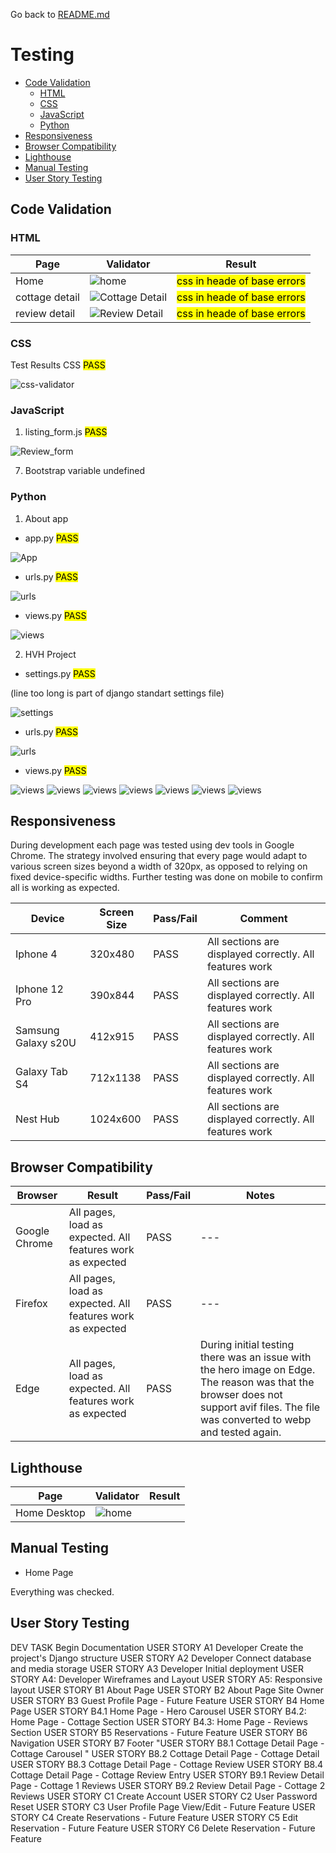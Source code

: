 Go back to [README.md](/README.md)

# Testing
- [Code Validation](#code-validation)
    - [HTML](#html)
    - [CSS](#css)
    - [JavaScript](#JavaScript)
    - [Python](#python)
- [Responsiveness](#Responsiveness)
- [Browser Compatibility](#browser-compatibility)
- [Lighthouse](#Lighthouse)
- [Manual Testing](#manual-testing)
- [User Story Testing](#user-story-testing)

## Code Validation
### HTML
|Page|Validator|Result|
| --- | --- | --- |
| Home |![home](/static/images/readme/validator/html/html%20validator%20index%20html.jpg) | <mark>css in heade of base errors<mark> |
| cottage detail |![Cottage Detail](/static/images/readme/validator/html/html%20validator%20cottage%20detail%20html.jpg) | <mark>css in heade of base errors<mark> |
| review detail |![Review Detail](/static/images/readme/validator/html/html%20validator%20review%20detail%20html.jpg) | <mark>css in heade of base errors<mark> |


### CSS
Test Results CSS  <mark>PASS<mark> 

![css-validator](/static/images/readme/validator/css/css%20validator.jpg)

### JavaScript
1. listing_form.js <mark>PASS<mark> 

![Review_form](/static/images/readme/validator/js/js%20validator.jpg)

7. Bootstrap variable undefined

### Python
1. About app
- app.py <mark>PASS<mark>

![App](/static/images/readme/validator/python/Screenshot%202025-06-13%20at%204.36.18%20PM.png)

- urls.py <mark>PASS<mark>

![urls](/static/images/readme/validator/python/Screenshot%202025-06-13%20at%204.36.56%20PM.png)

- views.py <mark>PASS<mark>

![views](/static/images/readme/validator/python/Screenshot%202025-06-13%20at%204.38.11%20PM.png)

2. HVH Project
- settings.py <mark>PASS<mark> 

(line too long is part of django standart settings file)

![settings](/static/images/readme/validator/python/Screenshot%202025-06-13%20at%204.47.12%20PM.png)

- urls.py <mark>PASS<mark>

![urls](/static/images/readme/validator/python/Screenshot%202025-06-13%20at%204.39.02%20PM.png)

- views.py <mark>PASS<mark>

![views](/static/images/readme/validator/python/Screenshot%202025-06-13%20at%204.43.21%20PM.png)
![views](/static/images/readme/validator/python/Screenshot%202025-06-13%20at%204.38.35%20PM.png)
![views](/static/images/readme/validator/python/Screenshot%202025-06-13%20at%204.39.02%20PM.png)
![views](/static/images/readme/validator/python/Screenshot%202025-06-13%20at%204.42.09%20PM.png)
![views](/static/images/readme/validator/python/Screenshot%202025-06-13%20at%204.50.20%20PM.png)
![views](/static/images/readme/validator/python/Screenshot%202025-06-13%20at%204.50.20%20PM.png)
![views](/static/images/readme/validator/python/Screenshot%202025-06-13%20at%204.57.28%20PM.png)


## Responsiveness
During development each page was tested using dev tools in Google Chrome. The strategy involved ensuring that every page would adapt to various screen sizes beyond a width of 320px, as opposed to relying on fixed device-specific widths.
Further testing was done on mobile to confirm all is working as expected.

|Device|Screen Size|Pass/Fail|Comment|
| --- | --- | --- | ---|
| Iphone 4 | 320x480 | PASS | All sections are displayed correctly. All features work|
| Iphone 12 Pro | 390x844 | PASS | All sections are displayed correctly. All features work|
| Samsung Galaxy s20U | 412x915 | PASS | All sections are displayed correctly. All features work|
| Galaxy Tab S4 | 712x1138| PASS | All sections are displayed correctly. All features work|
| Nest Hub | 1024x600 | PASS | All sections are displayed correctly. All features work|


## Browser Compatibility


|Browser|Result|Pass/Fail|Notes|
| --- | --- | --- | ---|
| Google Chrome | All pages, load as expected. All features work as expected | PASS | --- |
| Firefox | All pages, load as expected. All features work as expected | PASS | --- |
| Edge | All pages, load as expected. All features work as expected | PASS | During initial testing there was an issue with the hero image on Edge. The reason was that the browser does not support avif files. The file was converted to webp and tested again.  |

## Lighthouse

|Page|Validator|Result|
| --- | --- | --- |
| Home Desktop |![home](/static/images/readme/validator/lighthouse/Screenshot%202025-06-13%20at%205.17.00%20PM.png)

## Manual Testing
- Home Page 

Everything was checked.


## User Story Testing

DEV TASK Begin Documentation
USER STORY A1 Developer Create the project's Django structure
USER STORY A2 Developer Connect database and media storage
USER STORY A3 Developer Initial deployment
USER STORY A4: Developer Wireframes and Layout
USER STORY A5: Responsive layout
USER STORY B1 About Page
USER STORY B2 About Page Site Owner
USER STORY B3 Guest Profile Page - Future Feature
USER STORY B4 Home Page
USER STORY B4.1 Home Page - Hero Carousel
USER STORY B4.2: Home Page - Cottage Section
USER STORY B4.3: Home Page - Reviews Section
USER STORY B5 Reservations - Future Feature
USER STORY B6 Navigation
USER STORY B7 Footer
"USER STORY B8.1 Cottage Detail Page - Cottage Carousel
"
USER STORY B8.2 Cottage Detail Page - Cottage Detail
USER STORY B8.3 Cottage Detail Page - Cottage Review
USER STORY B8.4 Cottage Detail Page - Cottage Review Entry
USER STORY B9.1 Review Detail Page - Cottage 1 Reviews
USER STORY B9.2 Review Detail Page - Cottage 2 Reviews
USER STORY C1 Create Account
USER STORY C2 User Password Reset
USER STORY C3 User Profile Page View/Edit - Future Feature
USER STORY C4 Create Reservations - Future Feature
USER STORY C5 Edit Reservation - Future Feature
USER STORY C6 Delete Reservation - Future Feature